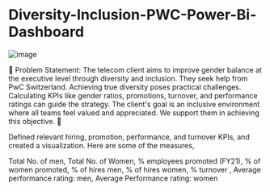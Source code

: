 # Diversity-Inclusion-PWC-Power-Bi-Dashboard
![image](https://github.com/falguni2904/Diversity-Inclusion-PWC-Power-Bi-Dashboard/assets/71444769/d7997303-f0cc-41b7-a383-fe3cfbbb6c9c)

📌 Problem Statement: The telecom client aims to improve gender balance at the executive level through diversity and inclusion. They seek help from PwC Switzerland. Achieving true diversity poses practical challenges. Calculating KPIs like gender ratios, promotions, turnover, and performance ratings can guide the strategy. The client's goal is an inclusive environment where all teams feel valued and appreciated. We support them in achieving this objective. 💪

Defined relevant hiring, promotion, performance, and turnover KPIs, and created a visualization. Here are some of the measures,

Total No. of men, Total No. of Women, % employees promoted (FY21), % of women promoted, % of hires men, % of hires women, % turnover , Average performance rating: men, Average Performance rating: women
